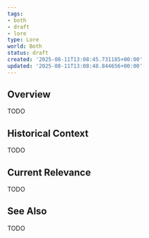 ```yaml
---
tags:
- both
- draft
- lore
type: Lore
world: Both
status: draft
created: '2025-08-11T13:08:45.731185+00:00'
updated: '2025-08-11T13:08:48.844656+00:00'
---
```



## Overview

TODO
## Historical Context

TODO
## Current Relevance

TODO
## See Also

TODO
